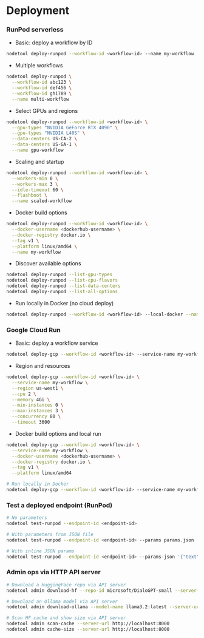 # Deployment

### RunPod serverless

- Basic: deploy a workflow by ID

```bash
nodetool deploy-runpod --workflow-id <workflow-id> --name my-workflow
```

- Multiple workflows

```bash
nodetool deploy-runpod \
  --workflow-id abc123 \
  --workflow-id def456 \
  --workflow-id ghi789 \
  --name multi-workflow
```

- Select GPUs and regions

```bash
nodetool deploy-runpod --workflow-id <workflow-id> \
  --gpu-types "NVIDIA GeForce RTX 4090" \
  --gpu-types "NVIDIA L40S" \
  --data-centers US-CA-2 \
  --data-centers US-GA-1 \
  --name gpu-workflow
```

- Scaling and startup

```bash
nodetool deploy-runpod --workflow-id <workflow-id> \
  --workers-min 0 \
  --workers-max 3 \
  --idle-timeout 60 \
  --flashboot \
  --name scaled-workflow
```

- Docker build options

```bash
nodetool deploy-runpod --workflow-id <workflow-id> \
  --docker-username <dockerhub-username> \
  --docker-registry docker.io \
  --tag v1 \
  --platform linux/amd64 \
  --name my-workflow
```

- Discover available options

```bash
nodetool deploy-runpod --list-gpu-types
nodetool deploy-runpod --list-cpu-flavors
nodetool deploy-runpod --list-data-centers
nodetool deploy-runpod --list-all-options
```

- Run locally in Docker (no cloud deploy)

```bash
nodetool deploy-runpod --workflow-id <workflow-id> --local-docker --name my-workflow
```

### Google Cloud Run

- Basic: deploy a workflow service

```bash
nodetool deploy-gcp --workflow-id <workflow-id> --service-name my-workflow
```

- Region and resources

```bash
nodetool deploy-gcp --workflow-id <workflow-id> \
  --service-name my-workflow \
  --region us-west1 \
  --cpu 2 \
  --memory 4Gi \
  --min-instances 0 \
  --max-instances 3 \
  --concurrency 80 \
  --timeout 3600
```

- Docker build options and local run

```bash
nodetool deploy-gcp --workflow-id <workflow-id> \
  --service-name my-workflow \
  --docker-username <dockerhub-username> \
  --docker-registry docker.io \
  --tag v1 \
  --platform linux/amd64

# Run locally in Docker
nodetool deploy-gcp --workflow-id <workflow-id> --service-name my-workflow --local-docker
```

### Test a deployed endpoint (RunPod)

```bash
# No parameters
nodetool test-runpod --endpoint-id <endpoint-id>

# With parameters from JSON file
nodetool test-runpod --endpoint-id <endpoint-id> --params params.json

# With inline JSON params
nodetool test-runpod --endpoint-id <endpoint-id> --params-json '{"text":"Hello World"}'
```

### Admin ops via HTTP API server

```bash
# Download a HuggingFace repo via API server
nodetool admin download-hf --repo-id microsoft/DialoGPT-small --server-url http://localhost:8000

# Download an Ollama model via API server
nodetool admin download-ollama --model-name llama3.2:latest --server-url http://localhost:8000

# Scan HF cache and show size via API server
nodetool admin scan-cache --server-url http://localhost:8000
nodetool admin cache-size --server-url http://localhost:8000
```
